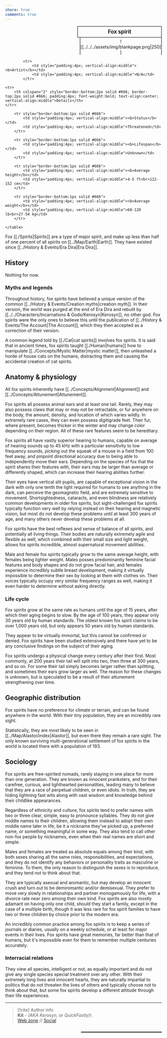 ```yaml
---  
share: true  
comments: true  
---  
```

  
<div>  
  <span style="float:right; width:260px; margin-left:14px; border:2px solid #666; line-height:1.5; font-size:larger; font-weight:bold; text-align:center; padding:4px">Fox spirit</span>  
  </div>  
  
  <span style="float:right; clear:right; width:260px; margin-left:14px; border-left:2px solid #666; border-right:2px solid #666; border-collapse:collapse; text-align:center; padding-top:4px">![[../../../assets/img/blankpage.png|250]]</span>  
  
  <div class="" style="float:right; clear:right">  
    <table class="" style="float:right; clear:right; width:260px; margin-left:14px; margin-bottom:7px; border:2px solid #666; border-collapse:collapse; line-height:1.5; font-size:small">  
			  
			<tr>  
				<td style="padding:4px; vertical-align:middle"><b>Artist</b></td>  
				<td style="padding:4px; vertical-align:middle">N/A</td>  
			</tr>  
	  
	<tr>  
		<th colspan="2" style="border-bottom:2px solid #666; border-top:2px solid #666; padding:4px; font-weight:bold; text-align:center; vertical-align:middle">Details</th>  
	</tr>  
	  
		<tr style="border-bottom:1px solid #666">  
			<td style="padding:4px; vertical-align:middle"><b>Status</b></td>  
			<td style="padding:4px; vertical-align:middle">Threatened</td>  
		</tr>  
	  
		<tr style="border-bottom:1px solid #666">  
			<td style="padding:4px; vertical-align:middle"><b>Lifespan</b></td>  
			<td style="padding:4px; vertical-align:middle">Unknown</td>  
		</tr>  
	  
		<tr style="border-bottom:1px solid #666">  
			<td style="padding:4px; vertical-align:middle"><b>Average height</b></td>  
			<td style="padding:4px; vertical-align:middle">4-5 ft<br>122-152 cm</td>  
		</tr>  
		  
		<tr style="border-bottom:1px solid #666">  
			<td style="padding:4px; vertical-align:middle"><b>Average weight</b></td>  
			<td style="padding:4px; vertical-align:middle">60-120 lb<br>27-54 kg</td>  
		</tr>  
		  
    </table>  
  </div>  
  
Fox [[./Spirits|Spirits]] are a type of major spirit, and make up less than half of one percent of all spirits on [[../Map/Earth|Earth]]. They have existed since [[../History & Events/Era Dira|Era Dira]].  
  
## History  
  
Nothing for now.  
  
### Myths and legends  
  
Throughout history, fox spirits have believed a unique version of the common [[../History & Events/Creation myths|creation myth]]. In their version, the world was purged at the end of Era Dira and rebuilt by [[../../Characters/Incarnations & Gods/Kerosyn|Kerosyn]], no other god. Fox spirits were the only ones to believe this until the publication of [[../History & Events/The Account|The Account]], which they then accepted as a correction of their version.  
  
A common legend told by [[./Cat|cat spirits]] involves fox spirits. It is said that in ancient times, fox spirits taught [[./Human|humans]] how to manipulate [[../Concepts/Mystic Matter|mystic matter]], then unleashed a horde of house cats on the humans, distracting them and causing the accidental creation of cat spirits.  
  
## Anatomy & physiology  
  
All fox spirits inherently have [[../Concepts/Alignment|Alignment]] and [[../Concepts/Attunement|Attunement]].  
  
Fox spirits all possess animal ears and at least one tail. Rarely, they may also possess claws that may or may not be retractable, or fur anywhere on the body, the amount, density, and location of which varies wildly. In extremely rare cases, they can even possess digitigrade feet. Their fur, where present, becomes thicker in the winter and may change color depending on their region. All of these rare features seem to be hereditary.  
  
Fox spirits all have vastly superior hearing to humans, capable on average of hearing sounds up to 45 kHz with a particular sensitivity to low frequency sounds, picking out the squeak of a mouse in a field from 100 feet away, and pinpoint directional accuracy due to being able to independently move their ears. Depending on the species of fox that the spirit shares their features with, their ears may be larger than average or differently shaped, which can increase their hearing abilities further.  
  
Their eyes have vertical slit pupils, are capable of exceptional vision in the dark with only one tenth the light required for humans to see anything in the dark, can perceive the geomagnetic field, and are extremely sensitive to movement. Shortsightedness, cataracts, and even blindness are relatively common developments in older fox spirits, but sight-challenged fox spirits typically function very well by relying instead on their hearing and magnetic vision, but most do not develop these problems until at least 300 years of age, and many others never develop these problems at all.  
  
Fox spirits have the best reflexes and sense of balance of all spirits, and potentially all living things. Their bodies are naturally extremely agile and flexible as well, which combined with their small size and light weight, allows fox spirits incredible, almost supernatural movement abilities.  
  
Male and female fox spirits typically grow to the same average height, with females being lighter weight. Males posses predominantly feminine facial features and body shapes and do not grow facial hair, and females experience incredibly subtle breast development, making it virtually impossible to determine their sex by looking at them with clothes on. Their voices typically occupy very similar frequency ranges as well, making it even harder to determine without asking directly.  
  
### Life cycle  
  
Fox spirits grow at the same rate as humans until the age of 15 years, after which their aging begins to slow. By the age of 100 years, they appear only 30 years old by human standards. The oldest known fox spirit claims to be over 1,000 years old, but only appears 50 years old by human standards.  
  
They appear to be virtually immortal, but this cannot be confirmed or denied. Fox spirits have been studied extensively and there have yet to be any conclusive findings on the subject of their aging.  
  
Fox spirits undergo a physical change every century after their first. Most commonly, at 200 years their tail will split into two, then three at 300 years, and so on. For some their tail simply becomes larger rather than splitting, and sometimes their ears grow larger as well. The reason for these changes is unknown, but is speculated to be a result of their attunement strengthening over time.  
  
## Geographic distribution  
  
Fox spirits have no preference for climate or terrain, and can be found anywhere in the world. With their tiny population, they are an incredibly rare sight.  
  
Statistically, they are most likely to be seen in [[../Map/Alastor/index|Alastor]], but even there they remain a rare sight. The only known surviving multi-generational settlement of fox spirits in the world is located there with a population of 193.  
  
## Sociology  
  
Fox spirits are free-spirited nomads, rarely staying in one place for more than one generation. They are known as innocent pranksters, and for their carefree, curious, and lighthearted personalities, leading many to believe that they are a race of perpetual children, or even idiots. In truth, they are hiding lightning fast wits along with vast wisdom and knowledge behind their childlike appearances.  
  
Regardless of ethnicity and culture, fox spirits tend to prefer names with two or three clear, simple, easy to pronounce syllables. They do not give middle names to their children, allowing them instead to adopt their own middle name later in life, be it a nickname they've picked up, a preferred name, or something meaningful in some way. They also tend to call other non-fox people by nicknames, even when their real names are short and simple.  
  
Males and females are treated as absolute equals among their kind, with both sexes sharing all the same roles, responsibilities, and expectations, and they do not identify any behaviors or personality traits as masculine or feminine. To them, the only reason to distinguish the sexes is to reproduce, and they tend not to think about that.  
  
They are typically asexual and aromantic, but may develop an innocent crush and turn out to be demiromantic and/or demisexual. They prefer to move very slowly in relationships and partner monogamously for life, with a divorce rate near zero among their own kind. Fox spirits are also mostly adamant on having only one child, should they start a family, except in the case of a multiple birth, though it was less rare for fox spirit families to have two or three children by choice prior to the modern era.  
  
An incredibly common practice among fox spirits is to keep a series of journals or diaries, usually on a weekly schedule, or at least for major events in their lives. Fox spirits have great memories, far better than that of humans, but it's impossible even for them to remember multiple centuries accurately.  
  
### Interracial relations  
  
They view all species, intelligent or not, as equally important and do not give any single species special treatment over any other. With their extremely long lives and innocent hearts, they are naturally impartial to politics that do not threaten the lives of others and typically choose not to think about that, but some fox spirits develop a different attitude through their life experiences.  
  
-----  
> [!cite] Author info  
> **Kit** - *(AKA Kerosyn, or QuickFastly)*\  
> [Web zone](https://kerosyn.link) // [Social](https://a.tripulse.link/@kit)